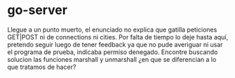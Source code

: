 # go-server
Llegue a un punto muerto, el enunciado no explica que gatilla peticiones GET|POST ni de connections ni cities. Por falta de tiempo lo deje hasta aquí, pretendo seguir luego de tener feedback ya que no pude averiguar ni usar el programa de prueba, indicaba permiso denegado.
Encontre buscando solucion las funciones marshall y unmarshall ¿en que se diferencian a lo que tratamos de hacer?
